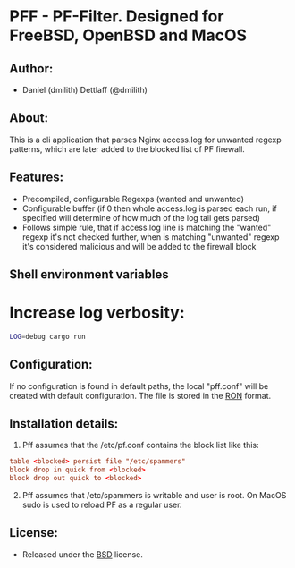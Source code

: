 # PFF - PF-Filter. Designed for FreeBSD, OpenBSD and MacOS

## Author:
* Daniel (dmilith) Dettlaff (@dmilith)


## About:
This is a cli application that parses Nginx access.log for unwanted regexp patterns, which are later added to the blocked list of PF firewall.


## Features:
* Precompiled, configurable Regexps (wanted and unwanted)
* Configurable buffer (if 0 then whole access.log is parsed each run, if specified will determine of how much of the log tail gets parsed)
* Follows simple rule, that if access.log line is matching the "wanted" regexp it's not checked further, when is matching "unwanted" regexp it's considered malicious and will be added to the firewall block


## Shell environment variables

# Increase log verbosity:

```bash
LOG=debug cargo run
```


## Configuration:

If no configuration is found in default paths, the local "pff.conf" will be created with default configuration. The file is stored in the [RON](https://github.com/ron-rs/ron) format.


## Installation details:

1. Pff assumes that the /etc/pf.conf contains the block list like this:

```conf
table <blocked> persist file "/etc/spammers"
block drop in quick from <blocked>
block drop out quick to <blocked>
```

2. Pff assumes that /etc/spammers is writable and user is root. On MacOS sudo is used to reload PF as a regular user.


## License:
* Released under the [BSD](http://opensource.org/licenses/BSD-2-Clause) license.
